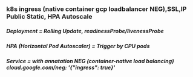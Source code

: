 ### k8s ingress (native container gcp loadbalancer NEG),SSL,IP Public Static, HPA Autoscale

##### Deployment = Rolling Update, readinessProbe/livenessProbe ######

##### HPA (Horizontal Pod Autoscaler) = Trigger by CPU pods ######

##### Service = with annatation  NEG (container-native load balancing) cloud.google.com/neg: '{"ingress": true}' #####


